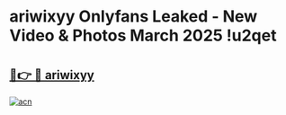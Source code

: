 # ariwixyy Onlyfans Leaked - New Video & Photos March 2025 !u2qet

# <h2><a href="https://m2gz3i.iuczelnia.edu.pl?title=ariwixyy&ref=u2qet">🔗👉 🔴 ariwixyy</a></h2>

[![acn](https://github.com/user-attachments/assets/0f9c940e-d8b0-45ae-aac7-cd30a18b3e1c)](https://m2gz3i.iuczelnia.edu.pl?title=ariwixyy&ref=u2qet)

